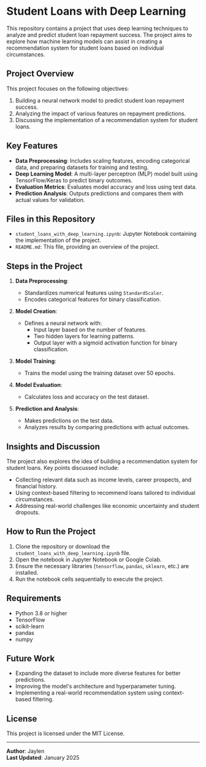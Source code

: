 
# Student Loans with Deep Learning

This repository contains a project that uses deep learning techniques to analyze and predict student loan repayment success. The project aims to explore how machine learning models can assist in creating a recommendation system for student loans based on individual circumstances.

## Project Overview

This project focuses on the following objectives:
1. Building a neural network model to predict student loan repayment success.
2. Analyzing the impact of various features on repayment predictions.
3. Discussing the implementation of a recommendation system for student loans.

## Key Features

- **Data Preprocessing**: Includes scaling features, encoding categorical data, and preparing datasets for training and testing.
- **Deep Learning Model**: A multi-layer perceptron (MLP) model built using TensorFlow/Keras to predict binary outcomes.
- **Evaluation Metrics**: Evaluates model accuracy and loss using test data.
- **Prediction Analysis**: Outputs predictions and compares them with actual values for validation.

## Files in this Repository

- `student_loans_with_deep_learning.ipynb`: Jupyter Notebook containing the implementation of the project.
- `README.md`: This file, providing an overview of the project.

## Steps in the Project

1. **Data Preprocessing**:
   - Standardizes numerical features using `StandardScaler`.
   - Encodes categorical features for binary classification.

2. **Model Creation**:
   - Defines a neural network with:
     - Input layer based on the number of features.
     - Two hidden layers for learning patterns.
     - Output layer with a sigmoid activation function for binary classification.

3. **Model Training**:
   - Trains the model using the training dataset over 50 epochs.

4. **Model Evaluation**:
   - Calculates loss and accuracy on the test dataset.

5. **Prediction and Analysis**:
   - Makes predictions on the test data.
   - Analyzes results by comparing predictions with actual outcomes.

## Insights and Discussion

The project also explores the idea of building a recommendation system for student loans. Key points discussed include:
- Collecting relevant data such as income levels, career prospects, and financial history.
- Using context-based filtering to recommend loans tailored to individual circumstances.
- Addressing real-world challenges like economic uncertainty and student dropouts.

## How to Run the Project

1. Clone the repository or download the `student_loans_with_deep_learning.ipynb` file.
2. Open the notebook in Jupyter Notebook or Google Colab.
3. Ensure the necessary libraries (`tensorflow`, `pandas`, `sklearn`, etc.) are installed.
4. Run the notebook cells sequentially to execute the project.

## Requirements

- Python 3.8 or higher
- TensorFlow
- scikit-learn
- pandas
- numpy

## Future Work

- Expanding the dataset to include more diverse features for better predictions.
- Improving the model's architecture and hyperparameter tuning.
- Implementing a real-world recommendation system using context-based filtering.

## License

This project is licensed under the MIT License.

---

**Author**: Jaylen  
**Last Updated**: January 2025
